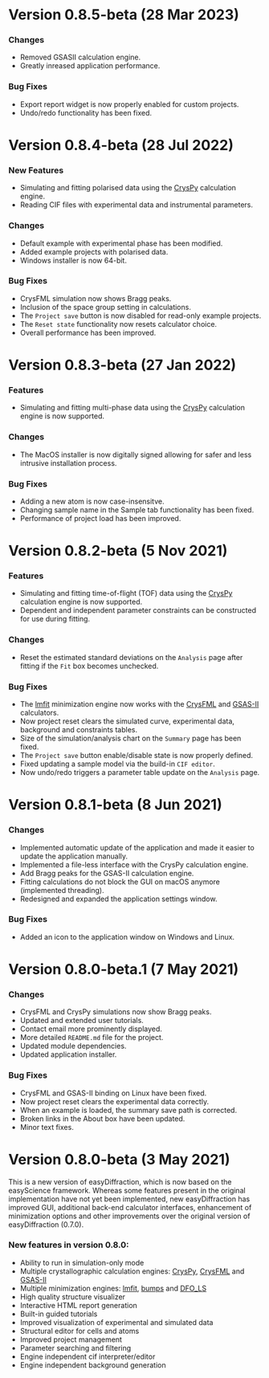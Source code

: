 # Version 0.8.5-beta (28 Mar 2023)
### Changes
- Removed GSASII calculation engine.
- Greatly inreased application performance.

### Bug Fixes
- Export report widget is now properly enabled for custom projects.
- Undo/redo functionality has been fixed.


# Version 0.8.4-beta (28 Jul 2022)

### New Features

- Simulating and fitting polarised data using the [CrysPy](https://github.com/ikibalin/cryspy) calculation engine.
- Reading CIF files with experimental data and instrumental parameters.

### Changes

- Default example with experimental phase has been modified.
- Added example projects with polarised data.
- Windows installer is now 64-bit.

### Bug Fixes

- CrysFML simulation now shows Bragg peaks.
- Inclusion of the space group setting in calculations.
- The `Project save` button is now disabled for read-only example projects.
- The `Reset state` functionality now resets calculator choice.
- Overall performance has been improved.

# Version 0.8.3-beta (27 Jan 2022)

### Features

- Simulating and fitting multi-phase data using the [CrysPy](https://github.com/ikibalin/cryspy) calculation engine is now supported.

### Changes

- The MacOS installer is now digitally signed allowing for safer and less intrusive installation process.

### Bug Fixes

- Adding a new atom is now case-insensitve.
- Changing sample name in the Sample tab functionality has been fixed.
- Performance of project load has been improved.

# Version 0.8.2-beta (5 Nov 2021)

### Features

- Simulating and fitting time-of-flight (TOF) data using the [CrysPy](https://github.com/ikibalin/cryspy) calculation engine is now supported.
- Dependent and independent parameter constraints can be constructed for use during fitting.

### Changes

- Reset the estimated standard deviations on the `Analysis` page after fitting if the `Fit` box becomes unchecked.

### Bug Fixes

- The [lmfit](https://lmfit.github.io/lmfit-py/) minimization engine now works with the [CrysFML](https://code.ill.fr/scientific-software/crysfml) and [GSAS-II](https://subversion.xray.aps.anl.gov/trac/pyGSAS) calculators.
- Now project reset clears the simulated curve, experimental data, background and constraints tables.
- Size of the simulation/analysis chart on the `Summary` page has been fixed.
- The `Project save` button enable/disable state is now properly defined.
- Fixed updating a sample model via the build-in `CIF editor`.
- Now undo/redo triggers a parameter table update on the `Analysis` page.

# Version 0.8.1-beta (8 Jun 2021)

### Changes

- Implemented automatic update of the application and made it easier to update the application manually.
- Implemented a file-less interface with the CrysPy calculation engine.
- Add Bragg peaks for the GSAS-II calculation engine.
- Fitting calculations do not block the GUI on macOS anymore (implemented threading).
- Redesigned and expanded the application settings window.

### Bug Fixes

- Added an icon to the application window on Windows and Linux.

# Version 0.8.0-beta.1 (7 May 2021)

### Changes

- CrysFML and CrysPy simulations now show Bragg peaks.
- Updated and extended user tutorials.
- Contact email more prominently displayed.
- More detailed `README.md` file for the project.
- Updated module dependencies.
- Updated application installer.

### Bug Fixes

- CrysFML and GSAS-II binding on Linux have been fixed.
- Now project reset clears the experimental data correctly.
- When an example is loaded, the summary save path is corrected.
- Broken links in the About box have been updated.
- Minor text fixes.

# Version 0.8.0-beta (3 May 2021)

This is a new version of easyDiffraction, which is now based on the easyScience framework. Whereas some features present in the original implementation have not yet been implemented, new easyDiffraction has improved GUI, additional back-end calculator interfaces, enhancement of minimization options and other improvements over the original version of easyDiffraction (0.7.0).

### New features in version 0.8.0:

- Ability to run in simulation-only mode
- Multiple crystallographic calculation engines: [CrysPy](https://github.com/ikibalin/cryspy), [CrysFML](https://code.ill.fr/scientific-software/crysfml) and [GSAS-II](https://subversion.xray.aps.anl.gov/trac/pyGSAS)
- Multiple minimization engines: [lmfit](https://lmfit.github.io/lmfit-py/), [bumps](https://github.com/bumps/bumps) and [DFO_LS](https://github.com/numericalalgorithmsgroup/dfols)
- High quality structure visualizer
- Interactive HTML report generation
- Built-in guided tutorials
- Improved visualization of experimental and simulated data
- Structural editor for cells and atoms
- Improved project management
- Parameter searching and filtering
- Engine independent cif interpreter/editor
- Engine independent background generation
